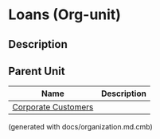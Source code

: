 # Loans (Org-unit)
## Description



## Parent Unit
| Name | Description |
|---|---|
| [Corporate Customers](../../../mybank/organization/corporate-customers.md) |  |


(generated with docs/organization.md.cmb)

